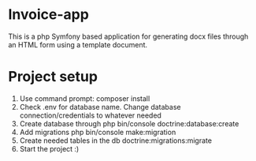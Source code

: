 # Invoice-app
This is a php Symfony based application for generating docx files through an HTML form using a template document.

# Project setup
1. Use command prompt: composer install
2. Check .env for database name. Change database connection/credentials to whatever needed
3. Create database through php bin/console doctrine:database:create
4. Add migrations php bin/console make:migration
5. Create needed tables in the db doctrine:migrations:migrate
6. Start the project :)
